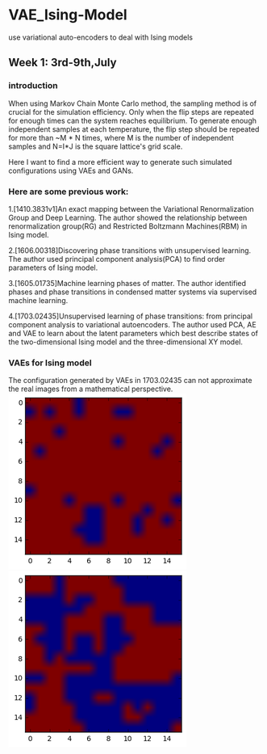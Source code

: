 # VAE_Ising-Model
use variational auto-encoders to deal with Ising models


Week 1: 3rd-9th,July
----
### introduction
When using Markov Chain Monte Carlo method, the sampling method is of crucial for the simulation efficiency. Only when the flip steps are repeated for enough times can the system reaches equilibrium. To generate enough independent samples at each temperature, the flip step should be repeated for more than ~M * N times, where M is the number of independent samples and N=I*J is the square lattice's grid scale.

Here I want to find a more efficient way to generate such simulated configurations using VAEs and GANs.

### Here are some previous work:
1.[1410.3831v1]An exact mapping between the Variational Renormalization Group and Deep Learning. The author showed the relationship between renormalization group(RG) and Restricted Boltzmann Machines(RBM) in Ising model.

2.[1606.00318]Discovering phase transitions with unsupervised learning. The author used principal component analysis(PCA) to find order parameters of Ising model.

3.[1605.01735]Machine learning phases of matter. The author identified phases and phase transitions in condensed matter systems via supervised machine learning.

4.[1703.02435]Unsupervised learning of phase transitions: from principal component analysis to variational autoencoders. The author used PCA, AE and VAE to learn about the latent parameters which best describe states of the two-dimensional Ising model and the three-dimensional XY model.

### VAEs for Ising model
The configuration generated by VAEs in 1703.02435 can not approximate the real images from a mathematical perspective.
![image](https://github.com/tensorstone/VAE_Ising-Model/blob/master/Gen1.png)
![image](https://github.com/tensorstone/VAE_Ising-Model/blob/master/Gen2.png)



